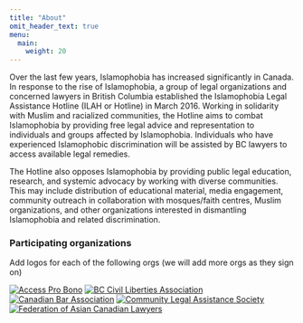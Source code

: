 ```yaml
---
title: "About"
omit_header_text: true
menu:
  main:
    weight: 20
---
```


Over the last few years, Islamophobia has increased significantly in Canada. In response to the rise of Islamophobia, a group of legal organizations and concerned lawyers in British Columbia established the Islamophobia Legal Assistance Hotline (ILAH or Hotline) in March 2016. Working in solidarity with Muslim and racialized communities, the Hotline aims to combat Islamophobia by providing free legal advice and representation to individuals and groups affected by Islamophobia. Individuals who have experienced Islamophobic discrimination will be assisted by BC lawyers to access available legal remedies.

The Hotline also opposes Islamophobia by providing public legal education, research, and systemic advocacy by working with diverse communities. This may include distribution of educational material, media engagement, community outreach in collaboration with mosques/faith centres, Muslim organizations, and other organizations interested in dismantling Islamophobia and related discrimination.  


### Participating organizations
Add logos for each of the following orgs (we will add more orgs as they sign on)

[![Access Pro Bono](/images/participating-orgs/access-pro-bono.png "Access Pro Bono")](https://www.accessprobono.ca/)
[![BC Civil Liberties Association](/images/participating-orgs/bc-civil-liberties-association.png "BC Civil Liberties Association")](https://bccla.org/)
[![Canadian Bar Association](/images/participating-orgs/canadian-bar-association.png "Canadian Bar Association")](https://www.cba.org/Home)
[![Community Legal Assistance Society](/images/participating-orgs/community-legal-assistance-society.png "Community Legal Assistance Society")](https://clasbc.net/)
[![Federation of Asian Canadian Lawyers](/images/participating-orgs/federation-of-asian-canadian-lawyers.png "Federation of Asian Canadian Lawyers")](https://faclbc.ca/)
